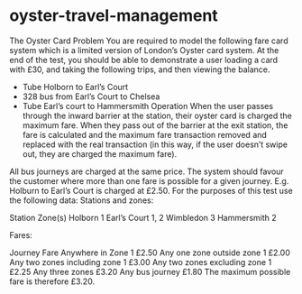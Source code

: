 # oyster-travel-management

The Oyster Card Problem
You are required to model the following fare card system which is a limited version of
London’s Oyster card system. At the end of the test, you should be able to demonstrate a
user loading a card with £30, and taking the following trips, and then viewing the balance.
- Tube Holborn to Earl’s Court
- 328 bus from Earl’s Court to Chelsea
- Tube Earl’s court to Hammersmith
Operation
When the user passes through the inward barrier at the station, their oyster card is charged
the maximum fare.
When they pass out of the barrier at the exit station, the fare is calculated and the maximum
fare transaction removed and replaced with the real transaction (in this way, if the user
doesn’t swipe out, they are charged the maximum fare).

All bus journeys are charged at the same price.
The system should favour the customer where more than one fare is possible for a given
journey. E.g. Holburn to Earl’s Court is charged at £2.50.
For the purposes of this test use the following data:
Stations and zones:

Station Zone(s)
Holborn 1
Earl’s Court 1, 2
Wimbledon 3
Hammersmith 2

Fares:

Journey Fare
Anywhere in Zone 1 £2.50
Any one zone outside zone 1 £2.00
Any two zones including zone 1 £3.00
Any two zones excluding zone 1 £2.25
Any three zones £3.20
Any bus journey £1.80
The maximum possible fare is therefore £3.20.

